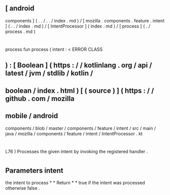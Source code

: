 [
android
-
components
]
(
.
.
/
.
.
/
index
.
md
)
/
[
mozilla
.
components
.
feature
.
intent
]
(
.
.
/
index
.
md
)
/
[
IntentProcessor
]
(
index
.
md
)
/
[
process
]
(
.
/
process
.
md
)
#
process
fun
process
(
intent
:
<
ERROR
CLASS
>
)
:
[
Boolean
]
(
https
:
/
/
kotlinlang
.
org
/
api
/
latest
/
jvm
/
stdlib
/
kotlin
/
-
boolean
/
index
.
html
)
[
(
source
)
]
(
https
:
/
/
github
.
com
/
mozilla
-
mobile
/
android
-
components
/
blob
/
master
/
components
/
feature
/
intent
/
src
/
main
/
java
/
mozilla
/
components
/
feature
/
intent
/
IntentProcessor
.
kt
#
L76
)
Processes
the
given
intent
by
invoking
the
registered
handler
.
#
#
#
Parameters
intent
-
the
intent
to
process
*
*
Return
*
*
true
if
the
intent
was
processed
otherwise
false
.
